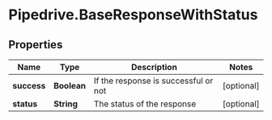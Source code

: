 # Pipedrive.BaseResponseWithStatus

## Properties

Name | Type | Description | Notes
------------ | ------------- | ------------- | -------------
**success** | **Boolean** | If the response is successful or not | [optional] 
**status** | **String** | The status of the response | [optional] 



